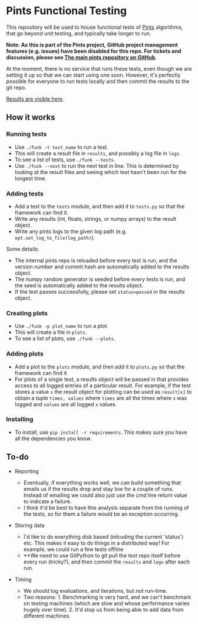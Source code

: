 # Pints Functional Testing

This repository will be used to house functional tests of [Pints](https://github.com/pints-team/pints) algorithms, that go beyond unit testing, and typically take longer to run.

**Note: As this is part of the Pints project, GitHub project management features (e.g. issues) have been disabled for this repo. For tickets and discussion, please see [The main pints repository on GitHub](https://github.com/pints-team/pints).**

At the moment, there is no service that runs these tests, even though we are setting it up so that we can start using one soon. However, it's perfectly possible for everyone to run tests locally and then commit the results to the git repo.

[Results are visible here](report.md).

## How it works

### Running tests

- Use `./funk -t test_name` to run a test.
- This will create a result file in `results`, and possibly a log file in `logs`.
- To see a list of tests, use `./funk --tests`.
- Use `./funk --next` to run the next test in line. This is determined by looking at the result files and seeing which test hasn't been run for the longest time.

### Adding tests

- Add a test to the `tests` module, and then add it to `tests.py` so that the framework can find it.
- Write any results (int, floats, strings, or numpy arrays) to the result object.
- Write any pints logs to the given log path (e.g. `opt.set_log_to_file(log_path)`).

Some details:
- The internal pints repo is reloaded before every test is run, and the version number and commit hash are automatically added to the results object.
- The numpy random generator is seeded before every tests is run, and the seed is automatically added to the results object.
- If the test passes successfully, please set `status=passed` in the results object.

### Creating plots

- Use `./funk -p plot_name` to run a plot.
- This will create a file in `plots`.
- To see a list of plots, use `./funk --plots`.

### Adding plots

- Add a plot to the `plots` module, and then add it to `plots.py` so that the framework can find it
- For plots of a single test, a results object will be passed in that provides access to all logged entries of a particular result. For example, if the test stores a value `x` the result object for plotting can be used as `result[x]` to obtain a tuple `times, values` where `times` are all the times where `x` was logged and `values` are all logged `x` values.

### Installing

- To install, use `pip install -r requirements`. This makes sure you have all the dependencies you know.


## To-do

- Reporting
    - Eventually, if everything works well, we can build something that emails us if the results drop and stay low for a couple of runs. Instead of emailing we could also just use the cmd line return value to indicate a failure.
    - I think it'd be best to have this analysis separate from the running of the tests, so for them a failure would be an exception occurring.
      
- Storing data
    - I'd like to do everything disk based (inlcuding the current 'status') etc. This makes it easy to do things in a distributed way! For example, we could run a few tests offline
    - **We need to use GitPython to git pull the test repo itself before every run (tricky?), and then commit the `results` and `logs` after each run.
    
- Timing
    - We should log evaluations, and iterations, but _not_ run-time.
    - Two reasons: 1. Benchmarking is very hard, and we can't benchmark on testing machines (which are slow and whose performance varies hugely over time). 2. It'd stop us from being able to add data from different machines.

